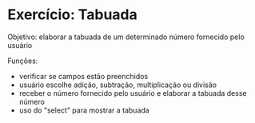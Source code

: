 # Exercício: Tabuada

Objetivo: elaborar a tabuada de um determinado número fornecido pelo usuário

Funções: 
- verificar se campos estão preenchidos
- usuário escolhe adição, subtração, multiplicação ou divisão
- receber o número fornecido pelo usuário e elaborar a tabuada desse número
- uso do "select" para mostrar a tabuada